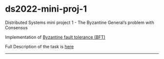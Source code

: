 # ds2022-mini-proj-1
Distributed Systems mini project 1 - The Byzantine General’s problem with Consensus

Implementation of [Byzantine fault tolerance (BFT)](https://en.wikipedia.org/wiki/Byzantine_fault)

Full Description of the task is [here](https://courses.cs.ut.ee/LTAT.06.007/2022_spring/uploads/Main/Mini-project2-DS2022.pdf) 

---------